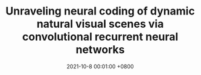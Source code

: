 ---
title:          "Unraveling neural coding of dynamic natural visual scenes via convolutional recurrent neural networks"
date:           2021-10-8 00:01:00 +0800
selected:       false
pub:            <strong>Cell Patterns</strong>
pub_date:       "2021"
cover:          assets/pubpic/Patterns.png
authors:
- <strong>Yajing Zheng</strong> 
- Shanshan Jia
- Zhaofei Yu
- Jian K Liu
- Tiejun Huang
links:
  Paper: https://www.cell.com/patterns/fulltext/S2666-3899(21)00205-1
  Code: https://github.com/Zyj061/retina-crnn_model
---